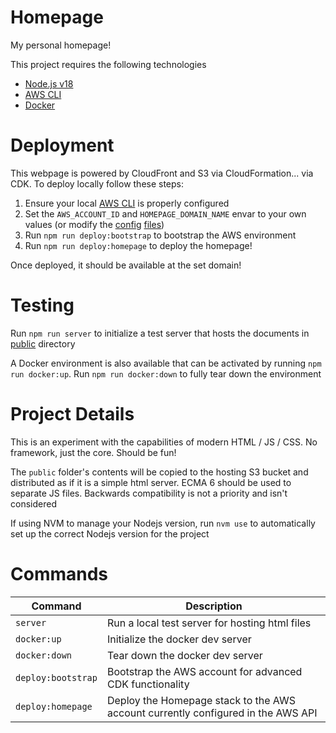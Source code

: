 # Homepage
My personal homepage!

This project requires the following technologies
- [Node.js v18](https://nodejs.org/en/)
- [AWS CLI](https://aws.amazon.com/cli/)
- [Docker](https://www.docker.com)

# Deployment
This webpage is powered by CloudFront and S3 via CloudFormation... via CDK. To deploy locally follow these steps:
1. Ensure your local [AWS CLI](https://aws.amazon.com/cli/) is properly configured
2. Set the `AWS_ACCOUNT_ID` and `HOMEPAGE_DOMAIN_NAME` envar to your own values (or modify the [config](config/aws.config.js) [files](config/cdk.config.js))
3. Run `npm run deploy:bootstrap` to bootstrap the AWS environment
4. Run `npm run deploy:homepage` to deploy the homepage!

Once deployed, it should be available at the set domain!

# Testing
Run `npm run server` to initialize a test server that hosts the documents in [public](public/) directory

A Docker environment is also available that can be activated by running `npm run docker:up`. Run `npm run docker:down` to fully tear down the environment

# Project Details
This is an experiment with the capabilities of modern HTML / JS / CSS. No framework, just the core. Should be fun!

The `public` folder's contents will be copied to the hosting S3 bucket and distributed as if it is a simple html server. ECMA 6 should be used to separate JS files. Backwards compatibility is not a priority and isn't considered

If using NVM to manage your Nodejs version, run `nvm use` to automatically set up the correct Nodejs version for the project

# Commands
| Command | Description |
| ------- | ----------- |
| `server` | Run a local test server for hosting html files |
| `docker:up` | Initialize the docker dev server |
| `docker:down` | Tear down the docker dev server |
| `deploy:bootstrap` | Bootstrap the AWS account for advanced CDK functionality |
| `deploy:homepage` | Deploy the Homepage stack to the AWS account currently configured in the AWS API |
